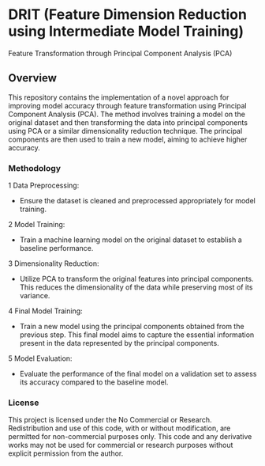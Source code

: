 # DRIT (Feature Dimension Reduction using Intermediate Model Training)

Feature Transformation through Principal Component Analysis (PCA)

## Overview
This repository contains the implementation of a novel approach for improving model accuracy through feature transformation using Principal Component Analysis (PCA). The method involves training a model on the original dataset and then transforming the data into principal components using PCA or a similar dimensionality reduction technique. The principal components are then used to train a new model, aiming to achieve higher accuracy.

### Methodology
1 Data Preprocessing:

* Ensure the dataset is cleaned and preprocessed appropriately for model training.

2 Model Training:

* Train a machine learning model on the original dataset to establish a baseline performance.

3 Dimensionality Reduction:

* Utilize PCA to transform the original features into principal components. This reduces the dimensionality of the data while preserving most of its variance.

4 Final Model Training:

* Train a new model using the principal components obtained from the previous step. This final model aims to capture the essential information present in the data represented by the principal components.

5 Model Evaluation:

* Evaluate the performance of the final model on a validation set to assess its accuracy compared to the baseline model.

### License

This project is licensed under the No Commercial or Research. Redistribution and use of this code, with or without modification, are permitted for non-commercial purposes only. This code and any derivative works may not be used for commercial or research purposes without explicit permission from the author.